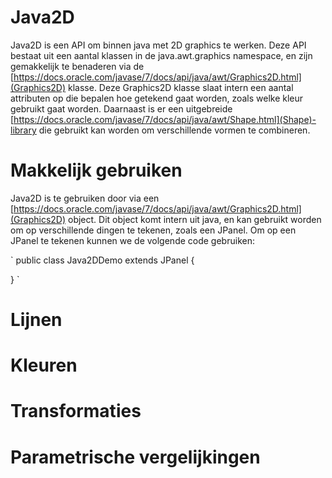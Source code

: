 # Java2D
Java2D is een API om binnen java met 2D graphics te werken. Deze API bestaat uit een aantal klassen in de java.awt.graphics namespace, en zijn gemakkelijk te benaderen via de [https://docs.oracle.com/javase/7/docs/api/java/awt/Graphics2D.html](Graphics2D) klasse. Deze Graphics2D klasse slaat intern een aantal attributen op die bepalen hoe getekend gaat worden, zoals welke kleur gebruikt gaat worden. Daarnaast is er een uitgebreide [https://docs.oracle.com/javase/7/docs/api/java/awt/Shape.html](Shape)-library die gebruikt kan worden om verschillende vormen te combineren. 

# Makkelijk gebruiken
Java2D is te gebruiken door via een [https://docs.oracle.com/javase/7/docs/api/java/awt/Graphics2D.html](Graphics2D) object. Dit object komt intern uit java, en kan gebruikt worden om op verschillende dingen te tekenen, zoals een JPanel. Om op een JPanel te tekenen kunnen we de volgende code gebruiken:

`
public class Java2DDemo extends JPanel
{



}
`

# Lijnen


# Kleuren


# Transformaties


# Parametrische vergelijkingen
